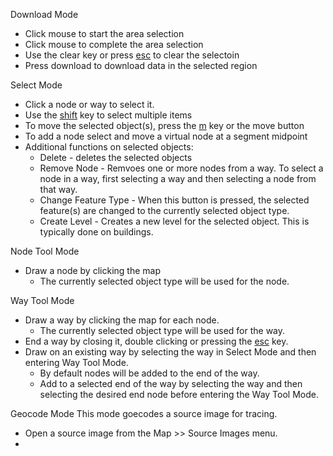 Download Mode

  * Click mouse to start the area selection
  * Click mouse to complete the area selection
  * Use the clear key or press [esc](esc.md) to clear the selectoin
  * Press download to download data in the selected region

Select Mode

  * Click a node or way to select it.
  * Use the [shift](shift.md) key to select multiple items
  * To move the selected object(s), press the [m](m.md) key or the move button
  * To add a node select and move a virtual node at a segment midpoint
  * Additional functions on selected objects:
    * Delete - deletes the selected objects
    * Remove Node - Remvoes one or more nodes from a way. To select a node in a way, first selecting a way and then selecting a node from that way.
    * Change Feature Type - When this button is pressed, the selected feature(s) are changed to the currently selected object type.
    * Create Level - Creates a new level for the selected object. This is typically done on buildings.

Node Tool Mode

  * Draw a node by clicking the map
    * The currently selected object type will be used for the node.

Way Tool Mode

  * Draw a way by clicking the map for each node.
    * The currently selected object type will be used for the way.
  * End a way by closing it, double clicking or pressing the [esc](esc.md) key.
  * Draw on an existing way by selecting the way in Select Mode and then entering Way Tool Mode.
    * By default nodes will be added to the end of the way.
    * Add to a selected end of the way by selecting the way and then selecting the desired end node before entering the Way Tool Mode.

Geocode Mode
This mode goecodes a source image for tracing.

  * Open a source image from the Map >> Source Images menu.
  * 




